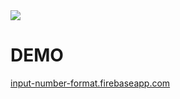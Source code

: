 <img src="https://travis-ci.com/hello9reen/su.svg?branch=master">
<h1>DEMO</h1>
<a href="http://input-number-format.firebaseapp.com" target="_blank">input-number-format.firebaseapp.com</a>
